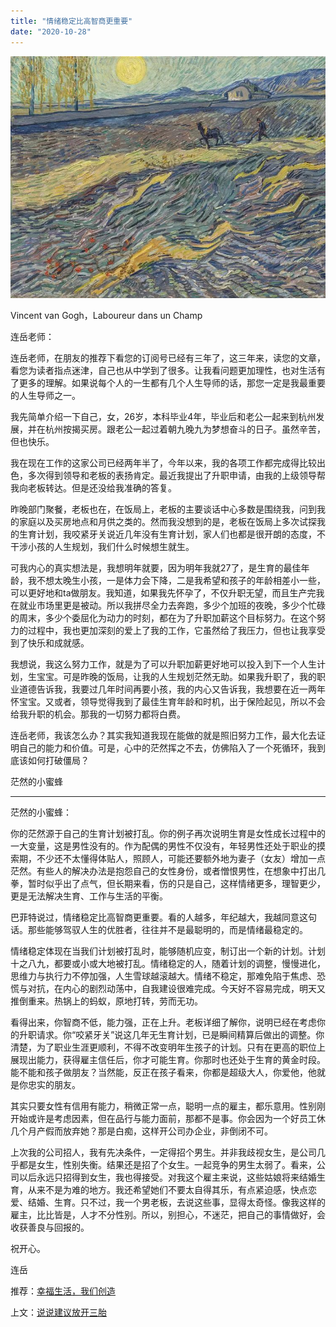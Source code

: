 ```yaml
---
title: "情绪稳定比高智商更重要"
date: "2020-10-28"
---
```


![连岳文章](images/连岳文章picture-18.jpg)

Vincent van Gogh，Laboureur dans un Champ

  

连岳老师：

  

连岳老师，在朋友的推荐下看您的订阅号已经有三年了，这三年来，读您的文章，看您为读者指点迷津，自己也从中学到了很多。让我看问题更加理性，也对生活有了更多的理解。如果说每个人的一生都有几个人生导师的话，那您一定是我最重要的人生导师之一。

  

我先简单介绍一下自己，女，26岁，本科毕业4年，毕业后和老公一起来到杭州发展，并在杭州按揭买房。跟老公一起过着朝九晚九为梦想奋斗的日子。虽然辛苦，但也快乐。

  

我在现在工作的这家公司已经两年半了，今年以来，我的各项工作都完成得比较出色，多次得到领导和老板的表扬肯定。最近我提出了升职申请，由我的上级领导帮我向老板转达。但是还没给我准确的答复。

  

昨晚部门聚餐，老板也在，在饭局上，老板的主要谈话中心多数是围绕我，问到我的家庭以及买房地点和月供之类的。然而我没想到的是，老板在饭局上多次试探我的生育计划，我咬紧牙关说近几年没有生育计划，家人们也都是很开朗的态度，不干涉小孩的人生规划，我们什么时候想生就生。

  

可我内心的真实想法是，我想明年就要，因为明年我就27了，是生育的最佳年龄，我不想太晚生小孩，一是体力会下降，二是我希望和孩子的年龄相差小一些，可以更好地和ta做朋友。我知道，如果我先怀孕了，不仅升职无望，而且生产完我在就业市场里更是被动。所以我拼尽全力去奔跑，多少个加班的夜晚，多少个忙碌的周末，多少个委屈化为动力的时刻，都在为了升职加薪这个目标努力。在这个努力的过程中，我也更加深刻的爱上了我的工作，它虽然给了我压力，但也让我享受到了快乐和成就感。

  

我想说，我这么努力工作，就是为了可以升职加薪更好地可以投入到下一个人生计划，生宝宝。可是昨晚的饭局，让我的人生规划茫然无助。如果我升职了，我的职业道德告诉我，我要过几年时间再要小孩，我的内心又告诉我，我想要在近一两年怀宝宝。又或者，领导觉得我到了最佳生育年龄和时机，出于保险起见，所以不会给我升职的机会。那我的一切努力都将白费。

  

连岳老师，我该怎么办？其实我知道我现在能做的就是照旧努力工作，最大化去证明自己的能力和价值。可是，心中的茫然挥之不去，仿佛陷入了一个死循环，我到底该如何打破僵局？

  

茫然的小蜜蜂

  

* * *

  

茫然的小蜜蜂：

  

你的茫然源于自己的生育计划被打乱。你的例子再次说明生育是女性成长过程中的一大变量，这是男性没有的。作为配偶的男性不仅没有，年轻男性还处于职业的摸索期，不少还不太懂得体贴人，照顾人，可能还要额外地为妻子（女友）增加一点茫然。有些人的解决办法是抱怨自己的女性身份，或者憎恨男性，在想象中打出几拳，暂时似乎出了点气，但长期来看，伤的只是自己，这样情绪更多，理智更少，更是无法解决生育、工作与生活的平衡。

  

巴菲特说过，情绪稳定比高智商更重要。看的人越多，年纪越大，我越同意这句话。那些能够驾驭人生的优胜者，往往并不是最聪明的，而是情绪最稳定的。

  

情绪稳定体现在当我们计划被打乱时，能够随机应变，制订出一个新的计划。计划十之八九，都要或小或大地被打乱。情绪稳定的人，随着计划的调整，慢慢进化，思维力与执行力不停加强，人生雪球越滚越大。情绪不稳定，那难免陷于焦虑、恐慌与对抗，在内心的剧烈动荡中，自我建设很难完成。今天好不容易完成，明天又推倒重来。热锅上的蚂蚁，原地打转，劳而无功。

  

看得出来，你智商不低，能力强，正在上升。老板详细了解你，说明已经在考虑你的升职请求。你“咬紧牙关”说这几年无生育计划，已是瞬间精算后做出的调整。你清楚，为了职业生涯更顺利，不得不改变明年生孩子的计划。只有在更高的职位上展现出能力，获得雇主信任后，你才可能生育。你那时也还处于生育的黄金时段。能不能和孩子做朋友？当然能，反正在孩子看来，你都是超级大人，你爱他，他就是你忠实的朋友。

  

其实只要女性有信用有能力，稍微正常一点，聪明一点的雇主，都乐意用。性别刚开始或许是考虑因素，但在品行与能力面前，那都不是事。你会因为一个好员工休几个月产假而放弃她？那是白痴，这样开公司办企业，非倒闭不可。

  

上次我的公司招人，我有先决条件，一定得招个男生。并非我歧视女生，是公司几乎都是女生，性别失衡。结果还是招了个女生。一起竞争的男生太弱了。看来，公司以后永远只招得到女生，我也得接受。对我这个雇主来说，这些姑娘将来结婚生育，从来不是为难的地方。我还希望她们不要太自得其乐，有点紧迫感，快点恋爱、结婚、生育。只不过，我一个男老板，去说这些事，显得太奇怪。像我这样的雇主，比比皆是，人才不分性别。所以，别担心，不迷茫，把自己的事情做好，会收获善良与回报的。

  

祝开心。

  

连岳

  

推荐：[幸福生活，我们创造](https://mp.weixin.qq.com/s?__biz=MzI3NzQxMzI0MQ==&mid=2247488680&idx=1&sn=2191ed585d4b59861cb41add20314331&scene=21#wechat_redirect)  

上文：[说说建议放开三胎](http://mp.weixin.qq.com/s?__biz=MjM5NDU0Mjk2MQ==&mid=2651653865&idx=1&sn=83a7484b164b89c50ecd0d4ef1ea58b5&chksm=bd7f82f78a080be10dc5913c949597e195213e8d93b5e6a4697d3da4300358d4adaab71a78c9&scene=21#wechat_redirect)
